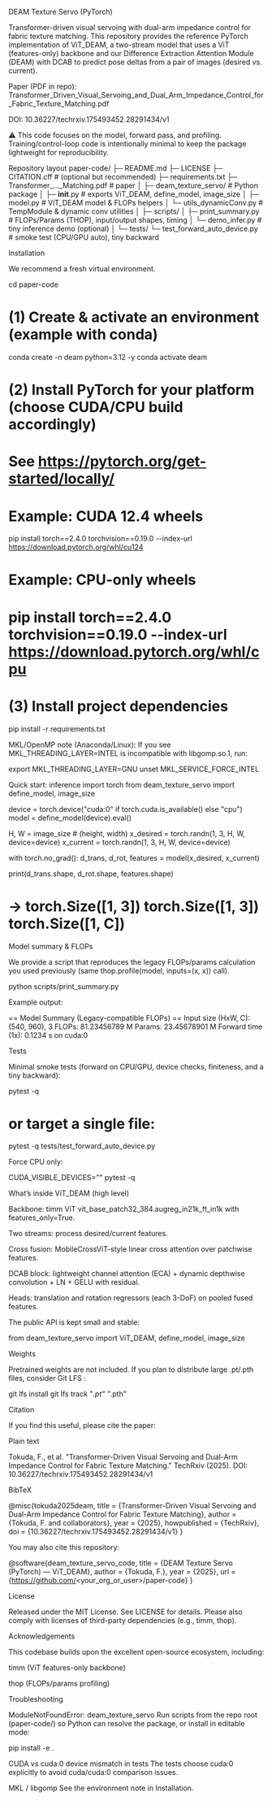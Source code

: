 DEAM Texture Servo (PyTorch)

Transformer-driven visual servoing with dual-arm impedance control for fabric texture matching.
This repository provides the reference PyTorch implementation of ViT_DEAM, a two-stream model that uses a ViT (features-only) backbone and our Difference Extraction Attention Module (DEAM) with DCAB to predict pose deltas from a pair of images (desired vs. current).

Paper (PDF in repo): Transformer_Driven_Visual_Servoing_and_Dual_Arm_Impedance_Control_for_Fabric_Texture_Matching.pdf

DOI: 10.36227/techrxiv.175493452.28291434/v1

⚠️ This code focuses on the model, forward pass, and profiling. Training/control-loop code is intentionally minimal to keep the package lightweight for reproducibility.

Repository layout
paper-code/
├─ README.md
├─ LICENSE
├─ CITATION.cff                      # (optional but recommended)
├─ requirements.txt
├─ Transformer_..._Matching.pdf      # paper
│
├─ deam_texture_servo/               # Python package
│  ├─ __init__.py                    # exports ViT_DEAM, define_model, image_size
│  ├─ model.py                       # ViT_DEAM model & FLOPs helpers
│  └─ utils_dynamicConv.py           # TempModule & dynamic conv utilities
│
├─ scripts/
│  ├─ print_summary.py               # FLOPs/Params (THOP), input/output shapes, timing
│  └─ demo_infer.py                  # tiny inference demo (optional)
│
└─ tests/
   └─ test_forward_auto_device.py    # smoke test (CPU/GPU auto), tiny backward

Installation

We recommend a fresh virtual environment.

cd paper-code

# (1) Create & activate an environment (example with conda)
conda create -n deam python=3.12 -y
conda activate deam

# (2) Install PyTorch for your platform (choose CUDA/CPU build accordingly)
# See https://pytorch.org/get-started/locally/
# Example: CUDA 12.4 wheels
pip install torch==2.4.0 torchvision==0.19.0 --index-url https://download.pytorch.org/whl/cu124
# Example: CPU-only wheels
# pip install torch==2.4.0 torchvision==0.19.0 --index-url https://download.pytorch.org/whl/cpu

# (3) Install project dependencies
pip install -r requirements.txt


MKL/OpenMP note (Anaconda/Linux):
If you see MKL_THREADING_LAYER=INTEL is incompatible with libgomp.so.1, run:

export MKL_THREADING_LAYER=GNU
unset MKL_SERVICE_FORCE_INTEL

Quick start: inference
import torch
from deam_texture_servo import define_model, image_size

device = torch.device("cuda:0" if torch.cuda.is_available() else "cpu")
model = define_model(device).eval()

H, W = image_size  # (height, width)
x_desired = torch.randn(1, 3, H, W, device=device)
x_current = torch.randn(1, 3, H, W, device=device)

with torch.no_grad():
    d_trans, d_rot, features = model(x_desired, x_current)

print(d_trans.shape, d_rot.shape, features.shape)
# -> torch.Size([1, 3]) torch.Size([1, 3]) torch.Size([1, C])

Model summary & FLOPs

We provide a script that reproduces the legacy FLOPs/params calculation you used previously (same thop.profile(model, inputs=(x, x)) call).

python scripts/print_summary.py


Example output:

== Model Summary (Legacy-compatible FLOPs) ==
Input size  (HxW, C): (540, 960), 3
FLOPs: 81.23456789 M
Params: 23.45678901 M
Forward time (1x): 0.1234 s on cuda:0

Tests

Minimal smoke tests (forward on CPU/GPU, device checks, finiteness, and a tiny backward):

pytest -q
# or target a single file:
pytest -q tests/test_forward_auto_device.py


Force CPU only:

CUDA_VISIBLE_DEVICES="" pytest -q

What’s inside ViT_DEAM (high level)

Backbone: timm ViT vit_base_patch32_384.augreg_in21k_ft_in1k with features_only=True.

Two streams: process desired/current features.

Cross fusion: MobileCrossViT-style linear cross attention over patchwise features.

DCAB block: lightweight channel attention (ECA) + dynamic depthwise convolution + LN + GELU with residual.

Heads: translation and rotation regressors (each 3-DoF) on pooled fused features.

The public API is kept small and stable:

from deam_texture_servo import ViT_DEAM, define_model, image_size

Weights

Pretrained weights are not included. If you plan to distribute large .pt/.pth files, consider Git LFS
:

git lfs install
git lfs track "*.pt" "*.pth"

Citation

If you find this useful, please cite the paper:

Plain text

Tokuda, F., et al. "Transformer-Driven Visual Servoing and Dual-Arm Impedance Control for Fabric Texture Matching."
TechRxiv (2025). DOI: 10.36227/techrxiv.175493452.28291434/v1


BibTeX

@misc{tokuda2025deam,
  title        = {Transformer-Driven Visual Servoing and Dual-Arm Impedance Control for Fabric Texture Matching},
  author       = {Tokuda, F. and collaborators},
  year         = {2025},
  howpublished = {TechRxiv},
  doi          = {10.36227/techrxiv.175493452.28291434/v1}
}


You may also cite this repository:

@software{deam_texture_servo_code,
  title  = {DEAM Texture Servo (PyTorch) — ViT\_DEAM},
  author = {Tokuda, F.},
  year   = {2025},
  url    = {https://github.com/<your_org_or_user>/paper-code}
}

License

Released under the MIT License. See LICENSE for details.
Please also comply with licenses of third-party dependencies (e.g., timm, thop).

Acknowledgements

This codebase builds upon the excellent open-source ecosystem, including:

timm
 (ViT features-only backbone)

thop
 (FLOPs/params profiling)

Troubleshooting

ModuleNotFoundError: deam_texture_servo
Run scripts from the repo root (paper-code/) so Python can resolve the package, or install in editable mode:

pip install -e .


CUDA vs cuda:0 device mismatch in tests
The tests choose cuda:0 explicitly to avoid cuda/cuda:0 comparison issues.

MKL / libgomp
See the environment note in Installation.
